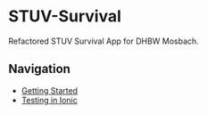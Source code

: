 # STUV-Survival
Refactored STUV Survival App for DHBW Mosbach.

## Navigation
 * <a href="/documentation/testing/">Getting Started</a>
 * <a href="/documentation/installation/">Testing in Ionic</a>
